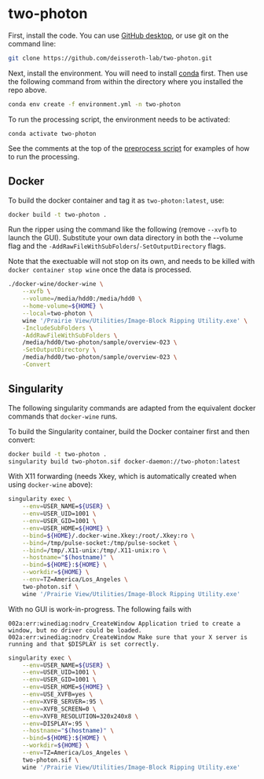 # two-photon

First, install the code.  You can use [GitHub desktop](https://desktop.github.com/), or use git on the command line:

```bash
git clone https://github.com/deisseroth-lab/two-photon.git
```

Next, install the environment.  You will need to install [conda](https://docs.conda.io/en/latest/) first.  Then
use the following command from within the directory where you installed the repo above.

```bash
conda env create -f environment.yml -n two-photon
```

To run the processing script, the environment needs to be activated:
```
conda activate two-photon
```

See the comments at the top of the [preprocess script](https://github.com/deisseroth-lab/two-photon/blob/master/process.py)
for examples of how to run the processing.

## Docker

To build the docker container and tag it as `two-photon:latest`, use:

```bash
docker build -t two-photon .
```

Run the ripper using the command like the following (remove `--xvfb` to launch the GUI).  Substitute your own
data directory in both the --volume flag and the `-AddRawFileWithSubFolders`/`-SetOutputDirectory` flags.  

Note that the exectuable will not stop on its own, and needs to be killed with `docker container stop wine` once
the data is processed.

```bash
./docker-wine/docker-wine \
    --xvfb \
    --volume=/media/hdd0:/media/hdd0 \
    --home-volume=${HOME} \
    --local=two-photon \
    wine '/Prairie View/Utilities/Image-Block Ripping Utility.exe' \
    -IncludeSubFolders \
    -AddRawFileWithSubFolders \
    /media/hdd0/two-photon/sample/overview-023 \
    -SetOutputDirectory \
    /media/hdd0/two-photon/sample/overview-023 \
    -Convert 
```

## Singularity

The following singularity commands are adapted from the equivalent docker commands that 
`docker-wine` runs.

To build the Singularity container, build the Docker container first and then convert:

```bash
docker build -t two-photon .
singularity build two-photon.sif docker-daemon://two-photon:latest
```

With X11 forwarding (needs Xkey, which is automatically created when using `docker-wine` above):

```bash
singularity exec \
    --env=USER_NAME=${USER} \
    --env=USER_UID=1001 \
    --env=USER_GID=1001 \
    --env=USER_HOME=${HOME} \
    --bind=${HOME}/.docker-wine.Xkey:/root/.Xkey:ro \
    --bind=/tmp/pulse-socket:/tmp/pulse-socket \
    --bind=/tmp/.X11-unix:/tmp/.X11-unix:ro \
    --hostname="$(hostname)" \
    --bind=${HOME}:${HOME} \
    --workdir=${HOME} \
    --env=TZ=America/Los_Angeles \
    two-photon.sif \
    wine '/Prairie View/Utilities/Image-Block Ripping Utility.exe'
```

With no GUI is work-in-progress.  The following fails with 

```
002a:err:winediag:nodrv_CreateWindow Application tried to create a window, but no driver could be loaded.
002a:err:winediag:nodrv_CreateWindow Make sure that your X server is running and that $DISPLAY is set correctly.
```

```bash
singularity exec \
    --env=USER_NAME=${USER} \
    --env=USER_UID=1001 \
    --env=USER_GID=1001 \
    --env=USER_HOME=${HOME} \
    --env=USE_XVFB=yes \
    --env=XVFB_SERVER=:95 \
    --env=XVFB_SCREEN=0 \
    --env=XVFB_RESOLUTION=320x240x8 \
    --env=DISPLAY=:95 \
    --hostname="$(hostname)" \
    --bind=${HOME}:${HOME} \
    --workdir=${HOME} \
    --env=TZ=America/Los_Angeles \
    two-photon.sif \
    wine '/Prairie View/Utilities/Image-Block Ripping Utility.exe'
```
